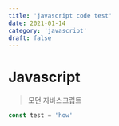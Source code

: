 ```yaml
---
title: 'javascript code test'
date: 2021-01-14
category: 'javascript'
draft: false
---
```


# Javascript

> 모던 자바스크립트

```js
const test = 'how'
```
